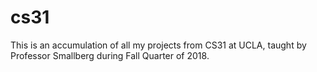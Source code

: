 # cs31
This is an accumulation of all my projects from CS31 at UCLA, taught by Professor Smallberg during Fall Quarter of 2018.
